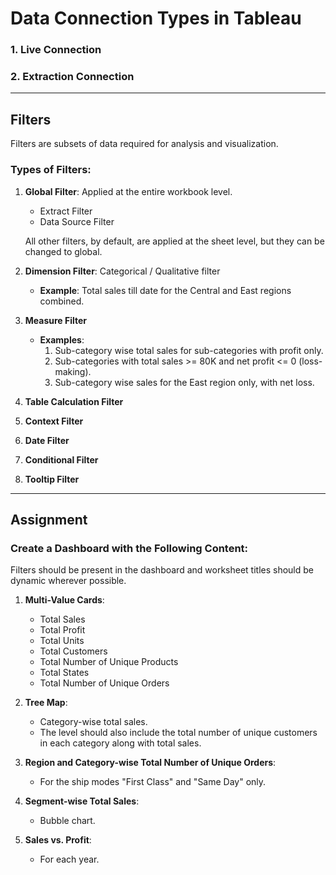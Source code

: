 # Data Connection Types in Tableau

### 1. Live Connection
### 2. Extraction Connection

---

## Filters

Filters are subsets of data required for analysis and visualization.

### Types of Filters:

1. **Global Filter**: Applied at the entire workbook level.
    - Extract Filter
    - Data Source Filter

    All other filters, by default, are applied at the sheet level, but they can be changed to global.

2. **Dimension Filter**: Categorical / Qualitative filter
    - **Example**: Total sales till date for the Central and East regions combined.

3. **Measure Filter**
    - **Examples**:
        1. Sub-category wise total sales for sub-categories with profit only.
        2. Sub-categories with total sales >= 80K and net profit <= 0 (loss-making).
        3. Sub-category wise sales for the East region only, with net loss.

4. **Table Calculation Filter**
5. **Context Filter**
6. **Date Filter**
7. **Conditional Filter**
8. **Tooltip Filter**

---

## Assignment

### Create a Dashboard with the Following Content:
Filters should be present in the dashboard and worksheet titles should be dynamic wherever possible.

1. **Multi-Value Cards**: 
    - Total Sales
    - Total Profit
    - Total Units
    - Total Customers
    - Total Number of Unique Products
    - Total States
    - Total Number of Unique Orders

2. **Tree Map**:
    - Category-wise total sales.
    - The level should also include the total number of unique customers in each category along with total sales.

3. **Region and Category-wise Total Number of Unique Orders**:
    - For the ship modes "First Class" and "Same Day" only.

4. **Segment-wise Total Sales**:
    - Bubble chart.

5. **Sales vs. Profit**:
    - For each year.
